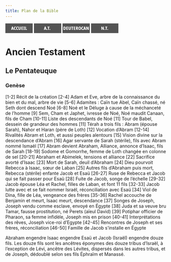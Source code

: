```yaml
---
title: Plan de la Bible
---
```

[<img src="/images/accueil.png">](/)
[<img src="/images/ancientestament.png">](/pages/ancientestament.html)
[<img src="/images/deuterocanoniques.png">](/pages/deuterocanoniques.html)
[<img src="/images/nouveautestament.png">](/pages/nouveautestament.html)

# Ancien Testament

## Le Pentateuque

### Genèse
[1-2]     Récit de la création
[2-4]     Adam et Eve, arbre de la connaissance du bien et du mal, arbre de vie
[5-6]     Adamites : Caïn tue Abel, Caïn chassé, né Seth dont descend Noé
[6-8]     Noé et le Déluge à cause de la méchanceté de l’homme
[9]        Sem, Cham et Japhet, ivresse de Noé, Noé maudit Canaan, fils de Cham
[10-11] Liste des descendants de Noé
[11]      Tour de Babel, dessein de grandeur des hommes
[11]      Térah a trois fils : Abram (épouse Sarah), Nahor et Haran (père de Loth)
[12]      Vocation d’Abram
[12-14] Rivalités Abram et Loth, et aussi peuples alentours 
[15]      Vision divine sur la descendance d’Abram
[16]      Agar servante de Sarah (stérile), fils avec Abram nommé Ismaël
[17]      Abram devient Abraham, Alliance, annonce d’Isaac, fils de Sarah
[18-19] Sodome et Gomorrhe, femme de Loth changée en colonne de sel
[20-21] Abraham et Abimelek, tensions et alliance
[22]      Sacrifice avorté d’Isaac
[23]      Mort de Sarah, deuil d’Abraham
[24]      Dieu pourvoit Rebecca à Isaac, sœur de Laban
[25]      Autres fils d’Abraham puis mort, Rebecca (stérile) enfante Jacob et Esaü
[26-27] Ruse de Rebecca et Jacob qui se fait passer pour Esaü
[28]      Fuite de Jacob, songe de l’échelle
[29-32] Jacob épouse Léa et Rachel, filles de Laban, et font 11 fils
[32-33] Jacob lutte avec  et se fait nommer Israël, réconciliation avec Esaü
[34]      Viol de Dina, fille de Léa, vengeance des frères
[35-36] Rachel accouche de Benjamin et meurt, Isaac meurt, descendance
[37]      Songes de Joseph, Joseph vendu comme esclave, envoyé en Égypte
[38]      Juda et sa veuve bru Tamar, fausse prostitution, né Perets (aïeul David)
[39]      Potiphar officier de Pharaon, sa femme infidèle, Joseph mis en prison
[40-41] Interprétations des rêves, Joseph vice-roi d’Egypte
[42-45] Rencontres de Joseph et ses frères, réconciliation
[46-50] Famille de Jacob s’installe en Égypte

Abraham engendre Isaac engendre Esaü et Jacob (Israël) engendre douze fils. Les douze fils sont les ancêtres éponymes des douze tribus d’Israël, à l’exception de Lévi, ancêtre des Lévites, dispersés dans les autres tribus, et de Joseph, dédoublé selon ses fils Éphraïm et Manassé.